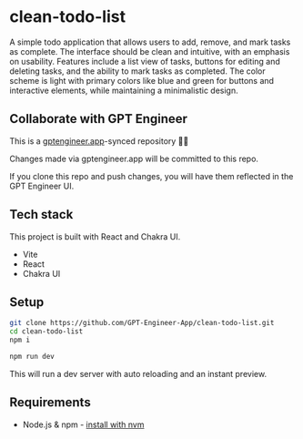 # clean-todo-list

A simple todo application that allows users to add, remove, and mark tasks as complete. The interface should be clean and intuitive, with an emphasis on usability. Features include a list view of tasks, buttons for editing and deleting tasks, and the ability to mark tasks as completed. The color scheme is light with primary colors like blue and green for buttons and interactive elements, while maintaining a minimalistic design.

## Collaborate with GPT Engineer

This is a [gptengineer.app](https://gptengineer.app)-synced repository 🌟🤖

Changes made via gptengineer.app will be committed to this repo.

If you clone this repo and push changes, you will have them reflected in the GPT Engineer UI.

## Tech stack

This project is built with React and Chakra UI.

- Vite
- React
- Chakra UI

## Setup

```sh
git clone https://github.com/GPT-Engineer-App/clean-todo-list.git
cd clean-todo-list
npm i
```

```sh
npm run dev
```

This will run a dev server with auto reloading and an instant preview.

## Requirements

- Node.js & npm - [install with nvm](https://github.com/nvm-sh/nvm#installing-and-updating)
